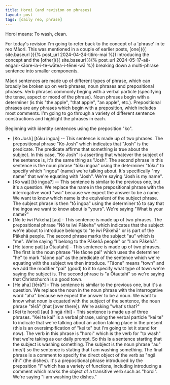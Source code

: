 ```yaml
---
title: Horoi (and revision on phrases)
layout: post
tags: [daily reo, phrase]
---
```

Horoi means: To wash, clean.

For today's revision I'm going to refer back to the concept of a 'phrase' in te reo Māori. This was mentioned in a couple of earlier posts, [one]({{ site.baseurl }}{% post_url 2024-04-24-titiro-mai %}) introducing the concept and the [other]({{ site.baseurl }}{% post_url 2024-05-17-aē-engari-kāore-ia-i-te-wātea-i-tēnei-wā %}) breaking down a multi-phrase sentence into smaller components.

Māori sentences are made up of different types of phrase, which can broadly be broken up on verb phrases, noun phrases and prepositional phrases. Verb phrases commonly beging with a verbal particle (specifying the tense, aspect or mood of the phrase). Noun phrases begin with a determiner (is this "the apple", "that apple", "an apple", etc.). Prepositional phrases are any phrases which begin with a preposition, which includes most comments. I'm going to go through a variety of different sentence constructions and highlight the phrases in each.

Beginning with identity sentences using the preposition "ko".
- [Ko Josh] [tōku ingoa] -- This sentence is made up of two phrases. The prepositional phrase "Ko Josh" which indicates that "Josh" is the predicate. The predicate affirms that something is true about the subject. In this case, "Ko Josh" is asserting that whatever the subject of the sentence is, it's the same thing as "Josh". The second phrase in this sentence is the noun phrase "tōku ingoa" using the determiner "tōku" to specify which "ingoa" (name) we're talking about. It's specifically "my name" that we're equating with "Josh". We're saying "Josh is my name".
- [Ko wai] [tō ingoa?] -- This sentence is similar to the previous one, but it's a question. We replace the name in the prepositional phrase with the interrogative word "wai" because we expect the answer to be a name. We want to know which name is the equivalent of the subject phrase. The subject phrase is then "tō ingoa" using the determiner tō to say that the ingoa we want to know about is "yours". We're saying "What is your name?"
- [Nō te iwi Pākehā] [au] - This sentence is made up of two phrases. The prepositional phrase "Nō te iwi Pākeha" which indicates that the subject we're about to introduce belongs to "te iwi Pākehā" or is part of the Pākehā people. The second phrase marks the subject "au" which is "me". We're saying "I belong to the Pākehā people" or "I am Pākehā".
- [He tāone pai] [a Ōtautahi] - This sentence is made up of two phrases. The first is the noun phrase "He tāone pai" which uses the determiner "he" to mark "tāone pai" as the predicate of the sentence which we're equating with the subject we then introduce. "Tāone" means "town" and we add the modifier "pai" (good) to it to specify what type of town we're saying the subject is. The second phrase is "a Ōtautahi" so we're saying that Christchurch is a good town.
- [He aha] [tērā?] - This sentence is similar to the previous one, but it's a question. We replace the noun in the noun phrase with the interrogative word "aha" because we expect the answer to be a noun. We want to know what noun is equated with the subject of the sentence, the noun phrase "tērā" (that [over there]). We're asking "what's that?"
- [Kei te horoi] [au] [i ngā rīhi] - This sentence is made up of three phrases. "Kei te kai" is a verbal phrase, using the verbal particle "kei te" to indicate that we're talking about an action taking place in the present (this is an oversimplfication of "kei te" but I'm going to let it stand for now). The verb in this phrase is "horoi" which is the verb for "to wash" that we're taking as our daily prompt. So this is a sentence starting that the subject is washing something. The subject is the noun phrase "au" (me/I) so the sentence is stating that I am washing something. The final phrase is a comment to specify the direct object of the verb as "ngā rīhi" (the dishes). It's a prepositional phrase introduced by the preposition "i" which has a variety of functions, including introducing a comment which marks the object of a transitive verb such as "horoi". We're saying "I am washing the dishes."
